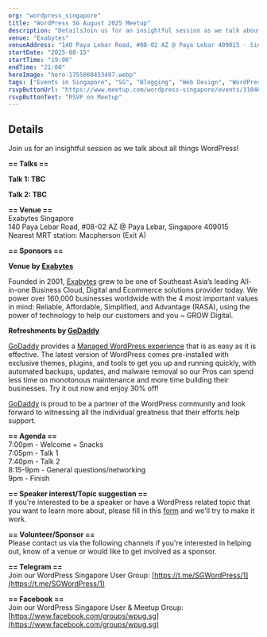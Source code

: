 ```yaml
---
org: "wordpress_singapore"
title: "WordPress SG August 2025 Meetup"
description: "DetailsJoin us for an insightful session as we talk about all things WordPress! == Talks == Talk 1: TBC Talk 2: TBC == Venue == Exabytes Singapore 140 Paya Leba"
venue: "Exabytes"
venueAddress: "140 Paya Lebar Road, #08-02 AZ @ Paya Lebar 409015 · Singapore"
startDate: "2025-08-15"
startTime: "19:00"
endTime: "21:00"
heroImage: "hero-1755008453497.webp"
tags: ["Events in Singapore", "SG", "Blogging", "Web Design", "WordPress", "WordPress Plugins", "WordPress Themes"]
rsvpButtonUrl: "https://www.meetup.com/wordpress-singapore/events/310462588"
rsvpButtonText: "RSVP on Meetup"
---
```


## Details

Join us for an insightful session as we talk about all things WordPress!

**\== Talks ==**

**Talk 1: TBC**

**Talk 2: TBC**

**\== Venue ==**  
Exabytes Singapore  
140 Paya Lebar Road, #08-02 AZ @ Paya Lebar, Singapore 409015  
Nearest MRT station: Macpherson (Exit A)

**\== Sponsors ==**

**Venue by [Exabytes](https://www.exabytes.sg/)**

Founded in 2001, [Exabytes](https://www.exabytes.sg/) grew to be one of Southeast Asia’s leading All-in-one Business Cloud, Digital and Ecommerce solutions provider today. We power over 160,000 businesses worldwide with the 4 most important values in mind: Reliable, Affordable, Simplified, and Advantage (RASA), using the power of technology to help our customers and you ~ GROW Digital.

**Refreshments by [GoDaddy](https://www.godaddy.com/pro?utm_source=wcglobal_2023_sponsorship&utm_medium=events&utm_campaign=en-us_events_prg_awa_partners_part_wcsponsordesc_001)**

[GoDaddy](https://www.godaddy.com/pro?utm_source=wcglobal_2023_sponsorship&utm_medium=events&utm_campaign=en-us_events_prg_awa_partners_part_wcsponsordesc_001) provides a [Managed WordPress experience](https://www.godaddy.com/hosting/wordpress-hosting?utm_source=wcglobal_2023_sponsorship&utm_medium=events&utm_campaign=en-us_events_prg_awa_partners_part_wcsponsordesc_001) that is as easy as it is effective. The latest version of WordPress comes pre-installed with exclusive themes, plugins, and tools to get you up and running quickly, with automated backups, updates, and malware removal so our Pros can spend less time on monotonous maintenance and more time building their businesses. Try it out now and enjoy 30% off!

[GoDaddy](https://www.godaddy.com/pro?utm_source=wcglobal_2023_sponsorship&utm_medium=events&utm_campaign=en-us_events_prg_awa_partners_part_wcsponsordesc_001) is proud to be a partner of the WordPress community and look forward to witnessing all the individual greatness that their efforts help support.

**\== Agenda ==**  
7:00pm - Welcome + Snacks  
7:05pm - Talk 1  
7:40pm - Talk 2  
8:15-9pm - General questions/networking  
9pm - Finish

**\== Speaker interest/Topic suggestion ==**  
If you're interested to be a speaker or have a WordPress related topic that you want to learn more about, please fill in this [form](https://docs.google.com/forms/d/e/1FAIpQLSe9DMUED0xhT-c8JjR9ylmpA32a5Sjz3reNnNoujbj-RAtEYA/viewform) and we'll try to make it work.

**\== Volunteer/Sponsor ==**  
Please contact us via the following channels if you're interested in helping out, know of a venue or would like to get involved as a sponsor.

**\== Telegram ==**  
Join our WordPress Singapore User Group: [https://t.me/SGWordPress/1](https://t.me/SGWordPress/1)

**\== Facebook ==**  
Join our WordPress Singapore User & Meetup Group: [https://www.facebook.com/groups/wpug.sg](https://www.facebook.com/groups/wpug.sg)